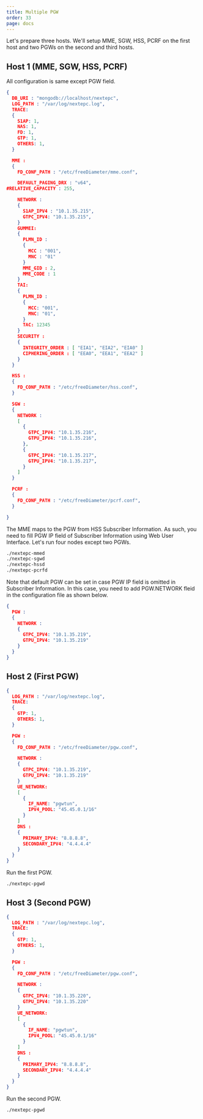 ```yaml
---
title: Multiple PGW
order: 33
page: docs
---
```



Let's prepare three hosts. We'll setup MME, SGW, HSS, PCRF on the first host and two PGWs on the second and third hosts.

## Host 1 (MME, SGW, HSS, PCRF)

All configuration is same except PGW field.

```json
{
  DB_URI : "mongodb://localhost/nextepc",
  LOG_PATH : "/var/log/nextepc.log",
  TRACE:
  {
    S1AP: 1,
    NAS: 1,
    FD: 1,
    GTP: 1,
    OTHERS: 1,
  }

  MME :
  {
    FD_CONF_PATH : "/etc/freeDiameter/mme.conf",

    DEFAULT_PAGING_DRX : "v64",
#RELATIVE_CAPACITY : 255,

    NETWORK :
    {
      S1AP_IPV4 : "10.1.35.215",
      GTPC_IPV4: "10.1.35.215",
    }
    GUMMEI:
    {
      PLMN_ID : 
      {
        MCC : "001",
        MNC : "01"
      }
      MME_GID : 2,
      MME_CODE : 1
    }
    TAI:
    {
      PLMN_ID :
      {
        MCC: "001",
        MNC: "01",
      }
      TAC: 12345
    }
    SECURITY :
    {
      INTEGRITY_ORDER : [ "EIA1", "EIA2", "EIA0" ]
      CIPHERING_ORDER : [ "EEA0", "EEA1", "EEA2" ]
    }
  }

  HSS :
  {
    FD_CONF_PATH : "/etc/freeDiameter/hss.conf",
  }

  SGW :
  {
    NETWORK :
    [
      {
        GTPC_IPV4: "10.1.35.216",
        GTPU_IPV4: "10.1.35.216",
      },
      {
        GTPC_IPV4: "10.1.35.217",
        GTPU_IPV4: "10.1.35.217",
      }
    ]
  }

  PCRF :
  {
    FD_CONF_PATH : "/etc/freeDiameter/pcrf.conf",
  }

}
```

The MME maps to the PGW from HSS Subscriber Information. As such, you need to fill PGW IP field of Subscriber Information using Web User Interface.  Let's run four nodes except two PGWs.

```bash
./nextepc-mmed
./nextepc-sgwd
./nextepc-hssd
./nextepc-pcrfd
```

Note that default PGW can be set in case PGW IP field is omitted in Subscriber Information. In this case, you need to add PGW.NETWORK fleid in the configuration file as shown below.

```json
{
  PGW :
  {
    NETWORK :
    {
      GTPC_IPV4: "10.1.35.219",
      GTPU_IPV4: "10.1.35.219"
    }
  }
}
```

## Host 2 (First PGW)

```json
{
  LOG_PATH : "/var/log/nextepc.log",
  TRACE:
  {
    GTP: 1,
    OTHERS: 1,
  }

  PGW :
  {
    FD_CONF_PATH : "/etc/freeDiameter/pgw.conf",

    NETWORK :
    {
      GTPC_IPV4: "10.1.35.219",
      GTPU_IPV4: "10.1.35.219"
    }
    UE_NETWORK:
    [
      {
        IF_NAME: "pgwtun",
        IPV4_POOL: "45.45.0.1/16"
      }
    ]
    DNS :
    {
      PRIMARY_IPV4: "8.8.8.8",
      SECONDARY_IPV4: "4.4.4.4"
    }
  }
}
```

Run the first PGW.

```bash
./nextepc-pgwd
```

## Host 3 (Second PGW)

```json
{
  LOG_PATH : "/var/log/nextepc.log",
  TRACE:
  {
    GTP: 1,
    OTHERS: 1,
  }

  PGW :
  {
    FD_CONF_PATH : "/etc/freeDiameter/pgw.conf",

    NETWORK :
    {
      GTPC_IPV4: "10.1.35.220",
      GTPU_IPV4: "10.1.35.220"
    }
    UE_NETWORK:
    [
      {
        IF_NAME: "pgwtun",
        IPV4_POOL: "45.45.0.1/16"
      }
    ]
    DNS :
    {
      PRIMARY_IPV4: "8.8.8.8",
      SECONDARY_IPV4: "4.4.4.4"
    }
  }
}
```

Run the second PGW.

```bash
./nextepc-pgwd
```
